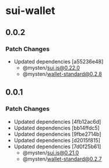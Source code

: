 # sui-wallet

## 0.0.2

### Patch Changes

- Updated dependencies [a55236e48]
  - @mysten/sui.js@0.22.0
  - @mysten/wallet-standard@0.2.8

## 0.0.1

### Patch Changes

- Updated dependencies [4fb12ac6d]
- Updated dependencies [bb14ffdc5]
- Updated dependencies [9fbe2714b]
- Updated dependencies [d2015f815]
- Updated dependencies [7d0f25b61]
  - @mysten/sui.js@0.21.0
  - @mysten/wallet-standard@0.2.7
